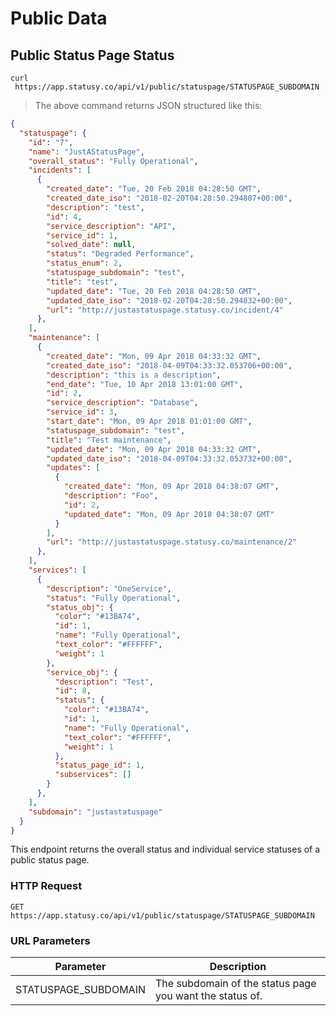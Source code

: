 # Public Data

## Public Status Page Status

```
curl
 https://app.statusy.co/api/v1/public/statuspage/STATUSPAGE_SUBDOMAIN

```

> The above command returns JSON structured like this:

```json
{
  "statuspage": {
    "id": "7",
    "name": "JustAStatusPage",
    "overall_status": "Fully Operational",
    "incidents": [
      {
        "created_date": "Tue, 20 Feb 2018 04:28:50 GMT",
        "created_date_iso": "2018-02-20T04:28:50.294807+00:00",
        "description": "test",
        "id": 4,
        "service_description": "API",
        "service_id": 1,
        "solved_date": null,
        "status": "Degraded Performance",
        "status_enum": 2,
        "statuspage_subdomain": "test",
        "title": "test",
        "updated_date": "Tue, 20 Feb 2018 04:28:50 GMT",
        "updated_date_iso": "2018-02-20T04:28:50.294832+00:00",
        "url": "http://justastatuspage.statusy.co/incident/4"
      },
    ],
    "maintenance": [
      {
        "created_date": "Mon, 09 Apr 2018 04:33:32 GMT",
        "created_date_iso": "2018-04-09T04:33:32.053706+00:00",
        "description": "this is a description",
        "end_date": "Tue, 10 Apr 2018 13:01:00 GMT",
        "id": 2,
        "service_description": "Database",
        "service_id": 3,
        "start_date": "Mon, 09 Apr 2018 01:01:00 GMT",
        "statuspage_subdomain": "test",
        "title": "Test maintenance",
        "updated_date": "Mon, 09 Apr 2018 04:33:32 GMT",
        "updated_date_iso": "2018-04-09T04:33:32.053732+00:00",
        "updates": [
          {
            "created_date": "Mon, 09 Apr 2018 04:38:07 GMT",
            "description": "Foo",
            "id": 2,
            "updated_date": "Mon, 09 Apr 2018 04:38:07 GMT"
          }
        ],
        "url": "http://justastatuspage.statusy.co/maintenance/2"
      },
    ],
    "services": [
      {
        "description": "OneService",
        "status": "Fully Operational",
        "status_obj": {
          "color": "#13BA74",
          "id": 1,
          "name": "Fully Operational",
          "text_color": "#FFFFFF",
          "weight": 1
        },
        "service_obj": {
          "description": "Test",
          "id": 8,
          "status": {
            "color": "#13BA74",
            "id": 1,
            "name": "Fully Operational",
            "text_color": "#FFFFFF",
            "weight": 1
          },
          "status_page_id": 1,
          "subservices": []
        }
      },
    ],
    "subdomain": "justastatuspage"
  }
}
```

This endpoint returns the overall status and individual service statuses of a public status page.

### HTTP Request

`GET https://app.statusy.co/api/v1/public/statuspage/STATUSPAGE_SUBDOMAIN`

### URL Parameters

Parameter | Description
--------- | -----------
STATUSPAGE_SUBDOMAIN | The subdomain of the status page you want the status of.
